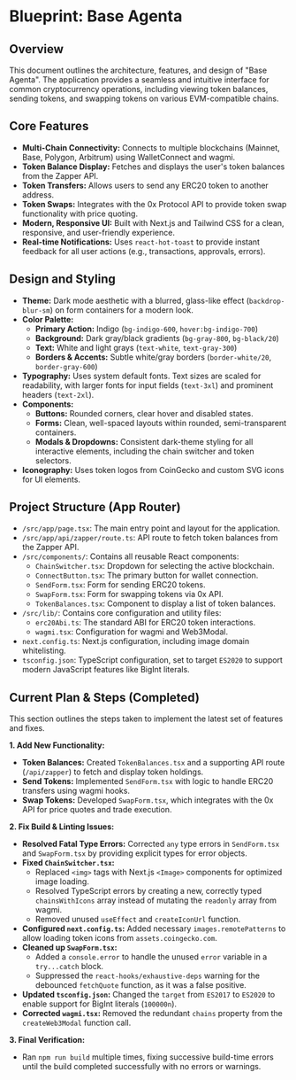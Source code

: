 # Blueprint: Base Agenta

## Overview

This document outlines the architecture, features, and design of "Base Agenta". The application provides a seamless and intuitive interface for common cryptocurrency operations, including viewing token balances, sending tokens, and swapping tokens on various EVM-compatible chains.

## Core Features

- **Multi-Chain Connectivity:** Connects to multiple blockchains (Mainnet, Base, Polygon, Arbitrum) using WalletConnect and wagmi.
- **Token Balance Display:** Fetches and displays the user's token balances from the Zapper API.
- **Token Transfers:** Allows users to send any ERC20 token to another address.
- **Token Swaps:** Integrates with the 0x Protocol API to provide token swap functionality with price quoting.
- **Modern, Responsive UI:** Built with Next.js and Tailwind CSS for a clean, responsive, and user-friendly experience.
- **Real-time Notifications:** Uses `react-hot-toast` to provide instant feedback for all user actions (e.g., transactions, approvals, errors).

## Design and Styling

- **Theme:** Dark mode aesthetic with a blurred, glass-like effect (`backdrop-blur-sm`) on form containers for a modern look.
- **Color Palette:**
  - **Primary Action:** Indigo (`bg-indigo-600`, `hover:bg-indigo-700`)
  - **Background:** Dark gray/black gradients (`bg-gray-800`, `bg-black/20`)
  - **Text:** White and light grays (`text-white`, `text-gray-300`)
  - **Borders & Accents:** Subtle white/gray borders (`border-white/20`, `border-gray-600`)
- **Typography:** Uses system default fonts. Text sizes are scaled for readability, with larger fonts for input fields (`text-3xl`) and prominent headers (`text-2xl`).
- **Components:**
  - **Buttons:** Rounded corners, clear hover and disabled states.
  - **Forms:** Clean, well-spaced layouts within rounded, semi-transparent containers.
  - **Modals & Dropdowns:** Consistent dark-theme styling for all interactive elements, including the chain switcher and token selectors.
- **Iconography:** Uses token logos from CoinGecko and custom SVG icons for UI elements.

## Project Structure (App Router)

- `/src/app/page.tsx`: The main entry point and layout for the application.
- `/src/app/api/zapper/route.ts`: API route to fetch token balances from the Zapper API.
- `/src/components/`: Contains all reusable React components:
  - `ChainSwitcher.tsx`: Dropdown for selecting the active blockchain.
  - `ConnectButton.tsx`: The primary button for wallet connection.
  - `SendForm.tsx`: Form for sending ERC20 tokens.
  - `SwapForm.tsx`: Form for swapping tokens via 0x API.
  - `TokenBalances.tsx`: Component to display a list of token balances.
- `/src/lib/`: Contains core configuration and utility files:
  - `erc20Abi.ts`: The standard ABI for ERC20 token interactions.
  - `wagmi.tsx`: Configuration for wagmi and Web3Modal.
- `next.config.ts`: Next.js configuration, including image domain whitelisting.
- `tsconfig.json`: TypeScript configuration, set to target `ES2020` to support modern JavaScript features like BigInt literals.

## Current Plan & Steps (Completed)

This section outlines the steps taken to implement the latest set of features and fixes.

**1. Add New Functionality:**
   - **Token Balances:** Created `TokenBalances.tsx` and a supporting API route (`/api/zapper`) to fetch and display token holdings.
   - **Send Tokens:** Implemented `SendForm.tsx` with logic to handle ERC20 transfers using wagmi hooks.
   - **Swap Tokens:** Developed `SwapForm.tsx`, which integrates with the 0x API for price quotes and trade execution.

**2. Fix Build & Linting Issues:**
   - **Resolved Fatal Type Errors:** Corrected `any` type errors in `SendForm.tsx` and `SwapForm.tsx` by providing explicit types for error objects.
   - **Fixed `ChainSwitcher.tsx`:**
     - Replaced `<img>` tags with Next.js `<Image>` components for optimized image loading.
     - Resolved TypeScript errors by creating a new, correctly typed `chainsWithIcons` array instead of mutating the `readonly` array from wagmi.
     - Removed unused `useEffect` and `createIconUrl` function.
   - **Configured `next.config.ts`:** Added necessary `images.remotePatterns` to allow loading token icons from `assets.coingecko.com`.
   - **Cleaned up `SwapForm.tsx`:**
     - Added a `console.error` to handle the unused `error` variable in a `try...catch` block.
     - Suppressed the `react-hooks/exhaustive-deps` warning for the debounced `fetchQuote` function, as it was a false positive.
   - **Updated `tsconfig.json`:** Changed the `target` from `ES2017` to `ES2020` to enable support for BigInt literals (`100000n`).
   - **Corrected `wagmi.tsx`:** Removed the redundant `chains` property from the `createWeb3Modal` function call.

**3. Final Verification:**
   - Ran `npm run build` multiple times, fixing successive build-time errors until the build completed successfully with no errors or warnings.
